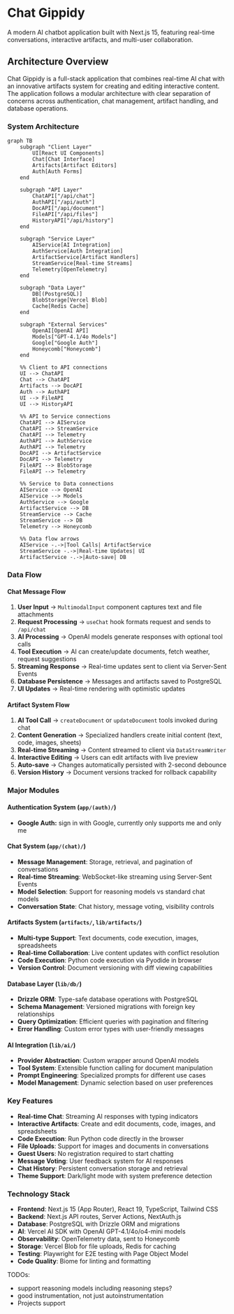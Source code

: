 # Chat Gippidy

A modern AI chatbot application built with Next.js 15, featuring real-time conversations, interactive artifacts, and multi-user collaboration.

## Architecture Overview

Chat Gippidy is a full-stack application that combines real-time AI chat with an innovative artifacts system for creating and editing interactive content. The application follows a modular architecture with clear separation of concerns across authentication, chat management, artifact handling, and database operations.

### System Architecture

```mermaid
graph TB
    subgraph "Client Layer"
        UI[React UI Components]
        Chat[Chat Interface]
        Artifacts[Artifact Editors]
        Auth[Auth Forms]
    end

    subgraph "API Layer"
        ChatAPI["/api/chat"]
        AuthAPI["/api/auth"]
        DocAPI["/api/document"]
        FileAPI["/api/files"]
        HistoryAPI["/api/history"]
    end

    subgraph "Service Layer"
        AIService[AI Integration]
        AuthService[Auth Integration]
        ArtifactService[Artifact Handlers]
        StreamService[Real-time Streams]
        Telemetry[OpenTelemetry]
    end

    subgraph "Data Layer"
        DB[(PostgreSQL)]
        BlobStorage[Vercel Blob]
        Cache[Redis Cache]
    end

    subgraph "External Services"
        OpenAI[OpenAI API]
        Models["GPT-4.1/4o Models"]
        Google["Google Auth"]
        Honeycomb["Honeycomb"]
    end

    %% Client to API connections
    UI --> ChatAPI
    Chat --> ChatAPI
    Artifacts --> DocAPI
    Auth --> AuthAPI
    UI --> FileAPI
    UI --> HistoryAPI

    %% API to Service connections
    ChatAPI --> AIService
    ChatAPI --> StreamService
    ChatAPI --> Telemetry
    AuthAPI --> AuthService
    AuthAPI --> Telemetry
    DocAPI --> ArtifactService
    DocAPI --> Telemetry
    FileAPI --> BlobStorage
    FileAPI --> Telemetry

    %% Service to Data connections
    AIService --> OpenAI
    AIService --> Models
    AuthService --> Google
    ArtifactService --> DB
    StreamService --> Cache
    StreamService --> DB
    Telemetry --> Honeycomb

    %% Data flow arrows
    AIService -.->|Tool Calls| ArtifactService
    StreamService -.->|Real-time Updates| UI
    ArtifactService -.->|Auto-save| DB
```

### Data Flow

#### Chat Message Flow
1. **User Input** → `MultimodalInput` component captures text and file attachments
2. **Request Processing** → `useChat` hook formats request and sends to `/api/chat`
3. **AI Processing** → OpenAI models generate responses with optional tool calls
4. **Tool Execution** → AI can create/update documents, fetch weather, request suggestions
5. **Streaming Response** → Real-time updates sent to client via Server-Sent Events
6. **Database Persistence** → Messages and artifacts saved to PostgreSQL
7. **UI Updates** → Real-time rendering with optimistic updates

#### Artifact System Flow
1. **AI Tool Call** → `createDocument` or `updateDocument` tools invoked during chat
2. **Content Generation** → Specialized handlers create initial content (text, code, images, sheets)
3. **Real-time Streaming** → Content streamed to client via `DataStreamWriter`
4. **Interactive Editing** → Users can edit artifacts with live preview
5. **Auto-save** → Changes automatically persisted with 2-second debounce
6. **Version History** → Document versions tracked for rollback capability

### Major Modules

#### Authentication System (`app/(auth)/`)
- **Google Auth:** sign in with Google, currently only supports me and only me

#### Chat System (`app/(chat)/`)
- **Message Management**: Storage, retrieval, and pagination of conversations
- **Real-time Streaming**: WebSocket-like streaming using Server-Sent Events
- **Model Selection**: Support for reasoning models vs standard chat models
- **Conversation State**: Chat history, message voting, visibility controls

#### Artifacts System (`artifacts/`, `lib/artifacts/`)
- **Multi-type Support**: Text documents, code execution, images, spreadsheets
- **Real-time Collaboration**: Live content updates with conflict resolution
- **Code Execution**: Python code execution via Pyodide in browser
- **Version Control**: Document versioning with diff viewing capabilities

#### Database Layer (`lib/db/`)
- **Drizzle ORM**: Type-safe database operations with PostgreSQL
- **Schema Management**: Versioned migrations with foreign key relationships
- **Query Optimization**: Efficient queries with pagination and filtering
- **Error Handling**: Custom error types with user-friendly messages

#### AI Integration (`lib/ai/`)
- **Provider Abstraction**: Custom wrapper around OpenAI models
- **Tool System**: Extensible function calling for document manipulation
- **Prompt Engineering**: Specialized prompts for different use cases
- **Model Management**: Dynamic selection based on user preferences

### Key Features

- **Real-time Chat**: Streaming AI responses with typing indicators
- **Interactive Artifacts**: Create and edit documents, code, images, and spreadsheets
- **Code Execution**: Run Python code directly in the browser
- **File Uploads**: Support for images and documents in conversations
- **Guest Users**: No registration required to start chatting
- **Message Voting**: User feedback system for AI responses
- **Chat History**: Persistent conversation storage and retrieval
- **Theme Support**: Dark/light mode with system preference detection

### Technology Stack

- **Frontend**: Next.js 15 (App Router), React 19, TypeScript, Tailwind CSS
- **Backend**: Next.js API routes, Server Actions, NextAuth.js
- **Database**: PostgreSQL with Drizzle ORM and migrations
- **AI**: Vercel AI SDK with OpenAI GPT-4.1/4o/o4-mini models
- **Observability**: OpenTelemetry data, sent to Honeycomb
- **Storage**: Vercel Blob for file uploads, Redis for caching
- **Testing**: Playwright for E2E testing with Page Object Model
- **Code Quality**: Biome for linting and formatting

TODOs:


- support reasoning models including reasoning steps?
- good instrumentation, not just autoinstrumentation
- Projects support